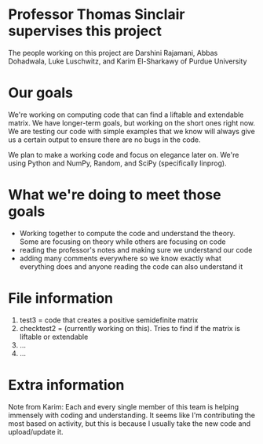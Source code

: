 # Professor Thomas Sinclair supervises this project
The people working on this project are Darshini Rajamani, Abbas Dohadwala, Luke Luschwitz, and Karim El-Sharkawy of Purdue University

# Our goals
We're working on computing code that can find a liftable and extendable matrix. We have longer-term goals, but working on the short ones right now. We are testing our code with simple examples that we know will always give us a certain output to ensure there are no bugs in the code.

We plan to make a working code and focus on elegance later on. We're using Python and NumPy, Random, and SciPy (specifically linprog).

# What we're doing to meet those goals
+ Working together to compute the code and understand the theory. Some are focusing on theory while others are focusing on code
+ reading the professor's notes and making sure we understand our code
+ adding many comments everywhere so we know exactly what everything does and anyone reading the code can also understand it

# File information
1. test3 = code that creates a positive semidefinite matrix
2. checktest2 = (currently working on this). Tries to find if the matrix is liftable or extendable
3. ...
4. ...

# Extra information
Note from Karim: Each and every single member of this team is helping immensely with coding and understanding. It seems like I'm contributing the most based on activity, but this is because I usually take the new code and upload/update it.
